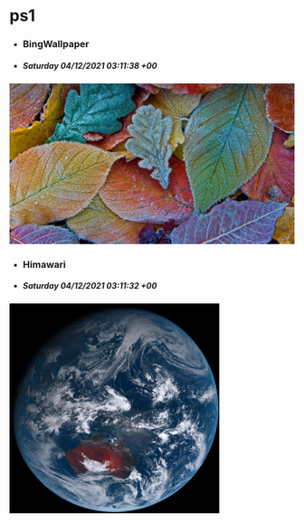 # ps1

- ### BingWallpaper
- ##### Saturday 04/12/2021 03:11:38 +00
<img src="BingWallpaper/latest.jpg" width="700" height="auto" title="👉  BingWallpaper  👈">


- ### Himawari 
- ##### Saturday 04/12/2021 03:11:32 +00
<img src="Himawari/latest.jpg" width="auto" height="371" title="👉  Himawari  👈">






